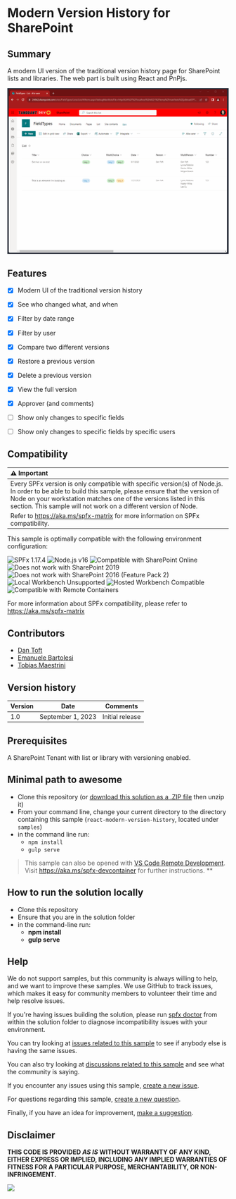 # Modern Version History for SharePoint

## Summary

A modern UI version of the traditional version history page for SharePoint lists and libraries. The web part is built using React and PnPjs.

![moderversionhistory](./assets//Demo.gif)

## Features

- [x] Modern UI of the traditional version history
- [x] See who changed what, and when
- [x] Filter by date range
- [x] Filter by user
- [x] Compare two different versions
- [x] Restore a previous version
- [x] Delete a previous version
- [x] View the full version
- [x] Approver (and comments)
- [ ] Show only changes to specific fields
- [ ] Show only changes to specific fields by specific users


## Compatibility

| :warning: Important                                                                                                                                                                                                                                                                           |
| :-------------------------------------------------------------------------------------------------------------------------------------------------------------------------------------------------------------------------------------------------------------------------------------------- |
| Every SPFx version is only compatible with specific version(s) of Node.js. In order to be able to build this sample, please ensure that the version of Node on your workstation matches one of the versions listed in this section. This sample will not work on a different version of Node. |
| Refer to <https://aka.ms/spfx-matrix> for more information on SPFx compatibility.                                                                                                                                                                                                             |

This sample is optimally compatible with the following environment configuration:

![SPFx 1.17.4](https://img.shields.io/badge/SPFx-1.17.4-green.svg)
![Node.js v16](https://img.shields.io/badge/Node.js-v16-green.svg)
![Compatible with SharePoint Online](https://img.shields.io/badge/SharePoint%20Online-Compatible-green.svg)
![Does not work with SharePoint 2019](https://img.shields.io/badge/SharePoint%20Server%202019-Incompatible-red.svg "SharePoint Server 2019 requires SPFx 1.4.1 or lower")
![Does not work with SharePoint 2016 (Feature Pack 2)](https://img.shields.io/badge/SharePoint%20Server%202016%20(Feature%20Pack%202)-Incompatible-red.svg "SharePoint Server 2016 Feature Pack 2 requires SPFx 1.1")
![Local Workbench Unsupported](https://img.shields.io/badge/Local%20Workbench-Unsupported-red.svg "Local workbench is no longer available as of SPFx 1.13 and above")
![Hosted Workbench Compatible](https://img.shields.io/badge/Hosted%20Workbench-Compatible-green.svg)
![Compatible with Remote Containers](https://img.shields.io/badge/Remote%20Containers-Not%20Tested-yellow.svg)

For more information about SPFx compatibility, please refer to https://aka.ms/spfx-matrix
  
## Contributors

* [Dan Toft](https://github.com/Tanddant)
* [Emanuele Bartolesi](https://github.com/kasuken)
* [Tobias Maestrini](https://twitter.com/tmaestrini)


## Version history

| Version | Date            | Comments        |
| ------- | --------------- | --------------- |
| 1.0     | September 1, 2023 | Initial release |

## Prerequisites

A SharePoint Tenant with list or library with versioning enabled.

## Minimal path to awesome

* Clone this repository (or [download this solution as a .ZIP file](https://pnp.github.io/download-partial/?url=https://github.com/pnp/sp-dev-fx-webparts/tree/main/samples/react-modern-version-history) then unzip it)
* From your command line, change your current directory to the directory containing this sample (`react-modern-version-history`, located under `samples`)
* in the command line run:
  * `npm install`
  * `gulp serve`

> This sample can also be opened with [VS Code Remote Development](https://code.visualstudio.com/docs/remote/remote-overview). Visit <https://aka.ms/spfx-devcontainer> for further instructions.
**

## How to run the solution locally

- Clone this repository
- Ensure that you are in the solution folder
- in the command-line run:
  - **npm install**
  - **gulp serve**

## Help

We do not support samples, but this community is always willing to help, and we want to improve these samples. We use GitHub to track issues, which makes it easy for  community members to volunteer their time and help resolve issues.

If you're having issues building the solution, please run [spfx doctor](https://pnp.github.io/cli-microsoft365/cmd/spfx/spfx-doctor/) from within the solution folder to diagnose incompatibility issues with your environment.

You can try looking at [issues related to this sample](https://github.com/pnp/sp-dev-fx-webparts/issues?q=label%3A%22sample%3A%20react-modern-version-history%22) to see if anybody else is having the same issues.

You can also try looking at [discussions related to this sample](https://github.com/pnp/sp-dev-fx-webparts/discussions?discussions_q=react-modern-version-history) and see what the community is saying.

If you encounter any issues using this sample, [create a new issue](https://github.com/pnp/sp-dev-fx-webparts/issues/new?assignees=&labels=Needs%3A+Triage+%3Amag%3A%2Ctype%3Abug-suspected%2Csample%3A%20react-modern-version-history&template=bug-report.yml&sample=react-modern-version-history&authors=@Tanddant&title=react-modern-version-history%20-%20).

For questions regarding this sample, [create a new question](https://github.com/pnp/sp-dev-fx-webparts/issues/new?assignees=&labels=Needs%3A+Triage+%3Amag%3A%2Ctype%3Aquestion%2Csample%3A%20react-modern-version-history&template=question.yml&sample=react-modern-version-history&authors=@Tanddant&title=react-modern-version-history%20-%20).

Finally, if you have an idea for improvement, [make a suggestion](https://github.com/pnp/sp-dev-fx-webparts/issues/new?assignees=&labels=Needs%3A+Triage+%3Amag%3A%2Ctype%3Aenhancement%2Csample%3A%20react-modern-version-history&template=suggestion.yml&sample=react-modern-version-history&authors=@Tanddant&title=react-modern-version-history%20-%20).

## Disclaimer

**THIS CODE IS PROVIDED *AS IS* WITHOUT WARRANTY OF ANY KIND, EITHER EXPRESS OR IMPLIED, INCLUDING ANY IMPLIED WARRANTIES OF FITNESS FOR A PARTICULAR PURPOSE, MERCHANTABILITY, OR NON-INFRINGEMENT.**

<img src="https://m365-visitor-stats.azurewebsites.net/sp-dev-fx-webparts/samples/react-modern-version-history" />